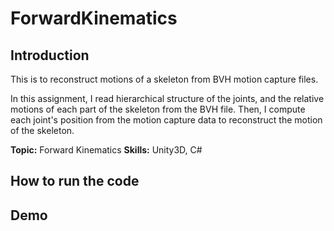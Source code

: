 # ForwardKinematics

## Introduction

This is to reconstruct motions of a skeleton from BVH motion capture files.

In this assignment, I read hierarchical structure of the joints, and the relative motions of each part of the skeleton from the BVH file. Then, I compute each joint's position from the motion capture data to reconstruct the motion of the skeleton.

**Topic:** Forward Kinematics **Skills:** Unity3D, C#

## How to run the code

## Demo
